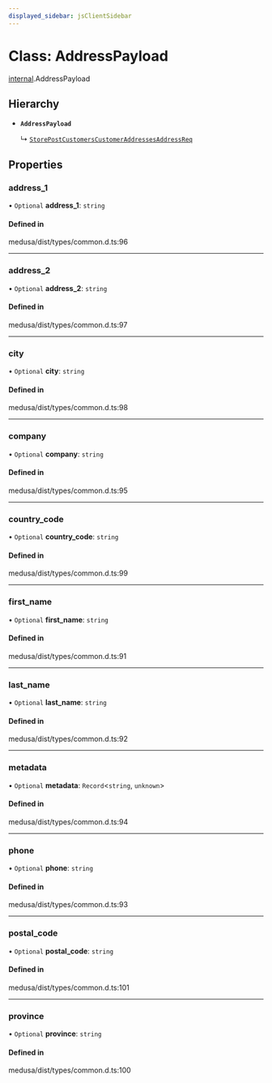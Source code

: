 ```yaml
---
displayed_sidebar: jsClientSidebar
---
```


# Class: AddressPayload

[internal](../modules/internal.md).AddressPayload

## Hierarchy

- **`AddressPayload`**

  ↳ [`StorePostCustomersCustomerAddressesAddressReq`](internal.StorePostCustomersCustomerAddressesAddressReq.md)

## Properties

### address\_1

• `Optional` **address\_1**: `string`

#### Defined in

medusa/dist/types/common.d.ts:96

___

### address\_2

• `Optional` **address\_2**: `string`

#### Defined in

medusa/dist/types/common.d.ts:97

___

### city

• `Optional` **city**: `string`

#### Defined in

medusa/dist/types/common.d.ts:98

___

### company

• `Optional` **company**: `string`

#### Defined in

medusa/dist/types/common.d.ts:95

___

### country\_code

• `Optional` **country\_code**: `string`

#### Defined in

medusa/dist/types/common.d.ts:99

___

### first\_name

• `Optional` **first\_name**: `string`

#### Defined in

medusa/dist/types/common.d.ts:91

___

### last\_name

• `Optional` **last\_name**: `string`

#### Defined in

medusa/dist/types/common.d.ts:92

___

### metadata

• `Optional` **metadata**: `Record`<`string`, `unknown`\>

#### Defined in

medusa/dist/types/common.d.ts:94

___

### phone

• `Optional` **phone**: `string`

#### Defined in

medusa/dist/types/common.d.ts:93

___

### postal\_code

• `Optional` **postal\_code**: `string`

#### Defined in

medusa/dist/types/common.d.ts:101

___

### province

• `Optional` **province**: `string`

#### Defined in

medusa/dist/types/common.d.ts:100
